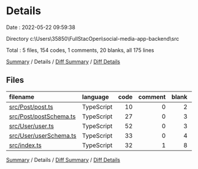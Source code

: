 # Details

Date : 2022-05-22 09:59:38

Directory c:\Users\35850\FullStacOpen\social-media-app-backend\src

Total : 5 files,  154 codes, 1 comments, 20 blanks, all 175 lines

[Summary](results.md) / Details / [Diff Summary](diff.md) / [Diff Details](diff-details.md)

## Files
| filename | language | code | comment | blank | total |
| :--- | :--- | ---: | ---: | ---: | ---: |
| [src/Post/post.ts](/src/Post/post.ts) | TypeScript | 10 | 0 | 2 | 12 |
| [src/Post/postSchema.ts](/src/Post/postSchema.ts) | TypeScript | 27 | 0 | 3 | 30 |
| [src/User/user.ts](/src/User/user.ts) | TypeScript | 52 | 0 | 3 | 55 |
| [src/User/userSchema.ts](/src/User/userSchema.ts) | TypeScript | 33 | 0 | 4 | 37 |
| [src/index.ts](/src/index.ts) | TypeScript | 32 | 1 | 8 | 41 |

[Summary](results.md) / Details / [Diff Summary](diff.md) / [Diff Details](diff-details.md)